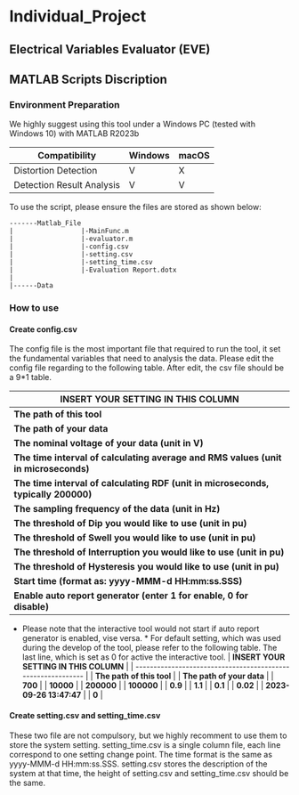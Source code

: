 # Individual_Project

## Electrical Variables Evaluator (EVE)

## MATLAB Scripts Discription

### Environment Preparation

We highly suggest using this tool under a Windows PC (tested with Windows 10) with MATLAB R2023b

| Compatibility             | Windows | macOS |
| ------------------------- | ------- | ----- |
| Distortion Detection      | V       | X     |
| Detection Result Analysis | V       | V     |

To use the script, please ensure the files are stored as shown below:

```
-------Matlab_File
|                 |-MainFunc.m
|				  |-evaluator.m
|				  |-config.csv
|				  |-setting.csv
|				  |-setting_time.csv
|                 |-Evaluation Report.dotx
|
|------Data
```

### How to use

#### Create config.csv

The config file is the most important file that required to run the tool, it set the fundamental variables that need to analysis the data.
Please edit the config file regarding to the following table. After edit, the csv file should be a 9*1 table.

| **INSERT YOUR SETTING IN THIS COLUMN**                       |
| ------------------------------------------------------------ |
| **The path of this tool**                                    |
| **The path of your data**                                    |
| **The nominal voltage of your data (unit in V)**             |
| **The time interval of calculating average and RMS values (unit in microseconds)** |
| **The time interval of calculating RDF (unit in microseconds, typically 200000)** |
| **The sampling frequency of the data (unit in Hz)**          |
| **The threshold of Dip you would like to use (unit in pu)**  |
| **The threshold of Swell you would like to use (unit in pu)**  |
| **The threshold of Interruption you would like to use (unit in pu)** |
| **The threshold of Hysteresis you would like to use (unit in pu)** |
| **Start time (format as: yyyy-MMM-d HH:mm:ss.SSS)**          |
| **Enable auto report generator (enter 1 for enable, 0 for disable)** |

* Please note that the interactive tool would not start if auto report generator is enabled, vise versa. *
For default setting, which was used during the develop of the tool, please refer to the following table. The last line, which is set as 0 for active the interactive tool.
| **INSERT YOUR SETTING IN THIS COLUMN**                       |
| ------------------------------------------------------------ |
| **The path of this tool**                                    |
| **The path of your data**                                    |
| **700**             |
| **10000** |
| **200000** |
| **100000**          |
| **0.9**  |
| **1.1**  |
| **0.1** |
| **0.02** |
| **2023-09-26 13:47:47**          |
| **0** |

#### Create setting.csv and setting_time.csv

These two file are not compulsory, but we highly recomment to use them to store the system setting. setting_time.csv is a single column file, each line correspond to one setting change point. The time format is the same as yyyy-MMM-d HH:mm:ss.SSS.
setting.csv stores the description of the system at that time, the height of setting.csv and setting_time.csv should be the same.
